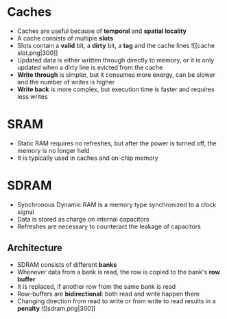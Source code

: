 # Caches
- Caches are useful because of **temporal** and **spatial locality**
- A cache consists of multiple **slots**
- Slots contain a **valid** bit, a **dirty** bit, a **tag** and the cache lines
![[cache slot.png|300]]
- Updated data is either written through directly to memory, or it is only updated when a dirty line is evicted from the cache
- **Write through** is simpler, but it consumes more energy, can be slower and the number of writes is higher
- **Write back** is more complex, but execution time is faster and requires less writes
# SRAM 
- Static RAM requires no refreshes, but after the power is turned off, the memory is no longer held
- It is typically used in caches and on-chip memory
# SDRAM
- Synchronous Dynamic RAM is a memory type synchronized to a clock signal
- Data is stored as charge on internal capacitors
- Refreshes are necessary to counteract the leakage of capacitors
## Architecture 
- SDRAM consists of different **banks**
- Whenever data from a bank is read, the row is copied to the bank's **row buffer**
- It is replaced, if another row from the same bank is read
- Row-buffers are **bidirectional**: both read and write happen there
- Changing direction from read to write or from write to read results in a **penalty**
![[sdram.png|300]]